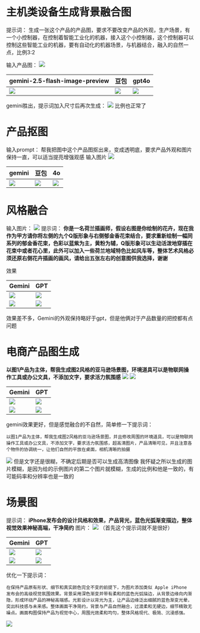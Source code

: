 # 主机类设备生成背景融合图
提示词：
生成一张这个产品的产品图，要求不要改变产品的外观，生产场景，有一个小控制器，在控制着智能工业化的机器，接入这个小控制器，这个控制器可以控制这些智能工业的机器，要有自动化的机器场景，与机器结合，融入的自然一点，比例3:2

输入产品图：
![](../file/Pasted%20image%2020250828174659.png)


| gemini-2.5-flash-image-preview                   | 豆包                            | gpt4o                                  |
| ------------------------------------------------ | ----------------------------- | -------------------------------------- |
| ![](../file/Pasted%20image%2020250828174736.png) | ![](../file/output_image.jpg) | ![](../file/企业微信截图_17528330554914.png) |
gemini胜出，提示词加入尺寸后再次生成：
![](../file/企业微信截图_17563751318279.png)
比例也正常了



# 产品抠图
输入prompt：
帮我把图中这个产品图抠出来，变成透明底，要求产品外观和图片保持一直，可以适当提亮增强观感
输入图片
![](../file/Pasted%20image%2020250828175036.png)


| gemini                                           | 豆包                             | 4o                                     |
| ------------------------------------------------ | ------------------------------ | -------------------------------------- |
| ![](../file/Pasted%20image%2020250828175450.png) | ![](../file/output_image2.jpg) | ![](../file/企业微信截图_17528336662489.png) |


# 风格融合
输入图片：
![](../file/Pasted%20image%2020250829152818.png)
提示词：
**你是一名荷兰插画师，假设右图是你绘制的花卉，现在我作为甲方请你将左侧的九个Q版形象与右侧郁金香花束结合，要求重新绘制一幅同系列的郁金香花束，色彩以蓝紫为主，黄粉为辅，Q版形象可以生动活泼地穿插在花束中或者花心里，此外可以加入一些荷兰地域特色比如风车等，整体艺术风格必须还原右侧花卉插画的画风，请给出五张左右的创意图供我选择，谢谢**

效果

| Gemini                                   | GPT                                      |
| ---------------------------------------- | ---------------------------------------- |
| ![](../file/Pasted%20image%2020250829152930.png) | ![](../file/Pasted%20image%2020250829152902.png) |
| ![](../file/Pasted%20image%2020250829153117.png) | ![](../file/Pasted%20image%2020250829152907.png) |
效果差不多，Gemini的外观保持略好于gpt，但是他俩对于产品数量的把控都有点问题


# 电商产品图生成
**以图1产品为主体，帮我生成图2风格的亚马逊场景图，环境道具可以是物联网操作工具或办公文具，不添加文字，要求活力氛围感**
![](../file/Pasted%20image%2020250829153422.png)
![](../file/Pasted%20image%2020250829153430.png)


| Gemini                                   | GPT                                      |
| ---------------------------------------- | ---------------------------------------- |
| ![](../file/Pasted%20image%2020250829153850.png) | ![](../file/Pasted%20image%2020250829153444.png) |
| ![](../file/Pasted%20image%2020250829153946.png) | ![](../file/Pasted%20image%2020250829153453.png) |

gemini效果更好，但是感觉融合的不自然，简单修一下提示词：
```
以图1产品为主体，帮我生成图2风格的亚马逊场景图，并且修改周围的环境道具，可以是物联网操作工具或办公文具，不添加文字，要求活力氛围感，超高清图片，产品清晰可见，并且注意各个物件的协调统一，让他们自然的平放在桌面，相机清晰的拍摄
```
![](../file/Pasted%20image%2020250829154351.png)
但是文字还是很糊，不确定后期是否可以生成高清图像
我怀疑之所以生成的图片模糊，是因为给的示例图片的第二个图片就模糊，生成的比例和他是一致的，有可能码率和分辨率也是一致的


# 场景图
提示词：
**iPhone发布会的设计风格和效果，产品背光，蓝色光弧渐变描边，整体视觉效果神秘高端，干净简约**
图片：
![](../file/Pasted%20image%2020250829154503.png)
（首先这个提示词就不是很好）



| Gemini                                           | GPT                                              |
| ------------------------------------------------ | ------------------------------------------------ |
| ![](../file/Pasted%20image%2020250829154611.png) | ![](../file/Pasted%20image%2020250829154624.png) |
| ![](../file/Pasted%20image%2020250829154643.png) | ![](../file/Pasted%20image%2020250829154631.png) |
优化一下提示词：
```
在保持产品原有形状、细节和真实颜色完全不变的前提下，为图片添加类似 Apple iPhone 发布会的高级视觉氛围效果。背景采用深色渐变并带有柔和的蓝色光弧描边，从背景边缘向内渐隐，形成环绕产品的神秘高端感。光影设计以背光为主，让产品边缘泛出细腻的蓝色渐变光晕，突出科技感与未来感。整体画面干净简约，背景与产品自然融合，过渡柔和无硬边，细节精致无噪点。画面构图保持产品为视觉中心，周围光效柔和均匀，整体风格现代、极简、沉浸感强。
```

![](../file/Pasted%20image%2020250829155149.png)

